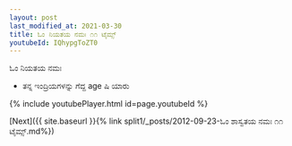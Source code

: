 ```yaml
---
layout: post
last_modified_at: 2021-03-30
title: ಓಂ ನಿಯತಯ ನಮಃ ೧೧ ಟೈಮ್ಸ್
youtubeId: IQhypgToZT0
---
```

 
 
 ಓಂ ನಿಯತಯ ನಮಃ  
 
 -  ತನ್ನ ಇಂದ್ರಿಯಗಳನ್ನು ಗೆದ್ದ age ಷಿ ಯಾರು 
 
  
 
  
 
 
 
 
 
 


{% include youtubePlayer.html id=page.youtubeId %}
 
[Next]({{ site.baseurl }}{% link  split1/_posts/2012-09-23-ಓಂ ಶಾಸ್ವತಯ ನಮಃ ೧೧ ಟೈಮ್ಸ್.md%})
 
